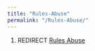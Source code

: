 ```yaml
---
title: "Rules-Abuse"
permalink: "/Rules-Abuse/"
---
```


1.  REDIRECT [Rules Abuse](Rules_Abuse "wikilink")